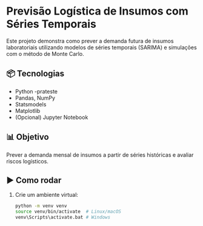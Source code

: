 # Previsão Logística de Insumos com Séries Temporais
Este projeto demonstra como prever a demanda futura de insumos laboratoriais utilizando modelos de séries temporais (SARIMA) e simulações com o método de Monte Carlo.

## 📦 Tecnologias

- Python -prateste 
- Pandas, NumPy
- Statsmodels
- Matplotlib
- (Opcional) Jupyter Notebook

## 📊 Objetivo

Prever a demanda mensal de insumos a partir de séries históricas e avaliar riscos logísticos.

## ▶️ Como rodar

1. Crie um ambiente virtual:
   ```bash
   python -m venv venv
   source venv/bin/activate  # Linux/macOS
   venv\Scripts\activate.bat # Windows
